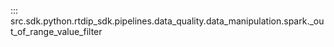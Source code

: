 ::: src.sdk.python.rtdip_sdk.pipelines.data_quality.data_manipulation.spark._out_of_range_value_filter